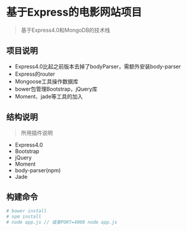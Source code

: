 # 基于Express的电影网站项目

> 基于Express4.0和MongoDB的技术栈

## 项目说明

+ Express4.0比起之前版本去掉了bodyParser，需额外安装body-parser
+ Express的router
+ Mongoose工具操作数据库
+ bower包管理Bootstrap，jQuery库
+ Moment、jade等工具的加入

## 结构说明

> 所用插件说明

+ Express4.0
+ Bootstrap
+ jQuery
+ Moment
+ body-parser(npm)
+ Jade

## 构建命令

``` bash
# bower install
# npm install
# node app.js // 或者PORT=4000 node app.js
```

